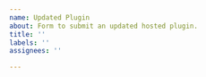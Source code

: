 ```yaml
---
name: Updated Plugin
about: Form to submit an updated hosted plugin.
title: ''
labels: ''
assignees: ''

---
```




